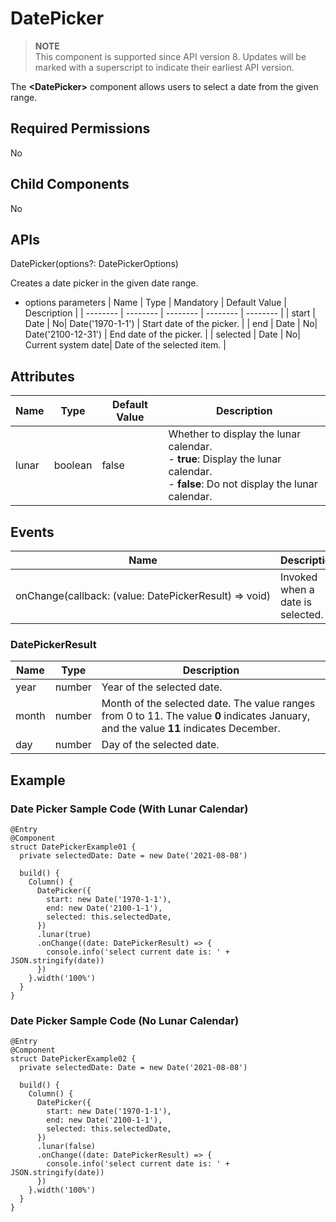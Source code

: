 # DatePicker

> **NOTE**<br>
> This component is supported since API version 8. Updates will be marked with a superscript to indicate their earliest API version.


The **\<DatePicker>** component allows users to select a date from the given range.


## Required Permissions

No


## Child Components

No


## APIs

DatePicker(options?: DatePickerOptions)

Creates a date picker in the given date range.

- options parameters
  | Name | Type | Mandatory | Default Value | Description |
  | -------- | -------- | -------- | -------- | -------- |
  | start | Date | No| Date('1970-1-1') | Start date of the picker. |
  | end | Date | No| Date('2100-12-31') | End date of the picker. |
  | selected | Date | No| Current system date| Date of the selected item. |


## Attributes

| Name| Type | Default Value | Description |
| -------- | -------- | -------- | -------- |
| lunar | boolean | false | Whether to display the lunar calendar.<br>-&nbsp;**true**: Display the lunar calendar.<br>-&nbsp;**false**: Do not display the lunar calendar. |


## Events

| Name | Description |
| -------- | -------- |
| onChange(callback:&nbsp;(value:&nbsp;DatePickerResult)&nbsp;=&gt;&nbsp;void) | Invoked when a date is selected. |

### DatePickerResult
| Name | Type | Description |
| -------- | -------- | -------- |
| year | number | Year of the selected date. |
| month | number | Month of the selected date. The value ranges from 0 to 11. The value **0** indicates January, and the value **11** indicates December. |
| day | number | Day of the selected date. |


## Example


### Date Picker Sample Code (With Lunar Calendar)

```
@Entry
@Component
struct DatePickerExample01 {
  private selectedDate: Date = new Date('2021-08-08')

  build() {
    Column() {
      DatePicker({
        start: new Date('1970-1-1'),
        end: new Date('2100-1-1'),
        selected: this.selectedDate,
      })
      .lunar(true)
      .onChange((date: DatePickerResult) => {
        console.info('select current date is: ' + JSON.stringify(date))
      })
    }.width('100%')
  }
}
```


### Date Picker Sample Code (No Lunar Calendar)

```
@Entry
@Component
struct DatePickerExample02 {
  private selectedDate: Date = new Date('2021-08-08')

  build() {
    Column() {
      DatePicker({
        start: new Date('1970-1-1'),
        end: new Date('2100-1-1'),
        selected: this.selectedDate,
      })
      .lunar(false)
      .onChange((date: DatePickerResult) => {
        console.info('select current date is: ' + JSON.stringify(date))
      })
    }.width('100%')
  }
}
```


